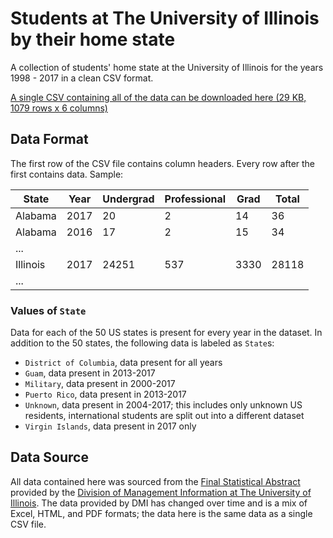 # Students at The University of Illinois by their home state

A collection of students' home state at the University of Illinois for the years 1998 - 2017 in a clean CSV format.

[A single CSV containing all of the data can be downloaded here (29 KB, 1079 rows x 6 columns)][CSV_Download]

[CSV_Download]: https://raw.githubusercontent.com/wadefagen/datasets/master/students-by-state/uiuc-students-by-state.csv


## Data Format

The first row of the CSV file contains column headers.  Every row after the first contains data.  Sample:

| State | Year | Undergrad | Professional | Grad | Total |
| ----- | ---- | --------- | ------------ | ---- | ----- |
| Alabama | 2017 | 20 | 2 | 14 | 36 |
| Alabama | 2016 | 17 | 2 | 15 | 34 |
| ... |
| Illinois | 2017 | 24251 | 537 | 3330 | 28118 |
| ... |

### Values of `State`

Data for each of the 50 US states is present for every year in the dataset.  In addition to the 50 states, the following data is labeled as `State`s:

- `District of Columbia`, data present for all years
- `Guam`, data present in 2013-2017
- `Military`, data present in 2000-2017
- `Puerto Rico`, data present in 2013-2017
- `Unknown`, data present in 2004-2017; this includes only unknown US residents, international students are split out into a different dataset
- `Virgin Islands`, data present in 2017 only


## Data Source

All data contained here was sourced from the [Final Statistical Abstract][DMI_FSA] provided by the [Division of Management Information at The University of Illinois][DMI].  The data provided by DMI has changed over time and is a mix of Excel, HTML, and PDF formats; the data here is the same data as a single CSV file.

[DMI]: http://dmi.illinois.edu/
[DMI_FSA]: http://dmi.illinois.edu/stuenr/#abstract
